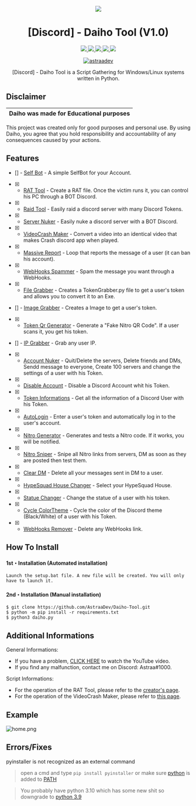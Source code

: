 <p align="center">
  <img src="https://i.discord.fr/PSS.png">
</p>

<h1 align="center">[Discord] - Daiho Tool (V1.0)</h1>
<p align="center">
  <a href="https://github.com/AstraaDev/Daiho-Tool/blob/main/LICENSE">
    <img src="https://img.shields.io/badge/License-MIT-important">
  </a>
  <a href="https://www.python.org">
    <img src="https://img.shields.io/badge/Python-3.9-informational.svg">
  </a>
  <a href="https://github.com/AstraaDev/Daiho-Tool">
    <img src="https://img.shields.io/badge/covarage-75%25-yellow">
  </a>
  <a href="https://github.com/AstraaDev">
    <img src="https://img.shields.io/github/repo-size/AstraaDev/Daiho-Tool.svg?label=Repo%20size&style=flat-square">
  </a>
  <a href="https://github.com/AstraaDev">
    <img src="https://gpvc.arturio.dev/AstraaDev">
  </a>
    <p align="center"> <a href="https://twitter.com/astraadev" target="blank">
    <img src="https://img.shields.io/twitter/follow/astraadev?logo=twitter&style=for-the-badge" alt="astraadev"/></a>
  </a>
</p>

<p align="center">
  [Discord] - Daiho Tool is a Script Gathering for Windows/Linux systems written in Python.
</p>

## Disclaimer

|Daiho was made for Educational purposes|
|-------------------------------------------------|
This project was created only for good purposes and personal use.
By using Daiho, you agree that you hold responsibility and accountability of any consequences caused by your actions.

## Features
- [] - [Self Bot]() - A simple SelfBot for your Account.
- [x] - [RAT Tool](https://github.com/moom825/Discord-RAT) - Create a RAT file. Once the victim runs it, you can control his PC through a BOT Discord.
- [x] - [Raid Tool]() - Easily raid a discord server with many Discord Tokens.
- [x] - [Server Nuker](https://github.com/zetism/AveryNuker) - Easily nuke a discord server with a BOT Discord.
- [x] - [VideoCrash Maker](https://github.com/AstraaDev/Discord-VideoCrashMaker) - Convert a video into an identical video that makes Crash discord app when played.
- [x] - [Massive Report]() - Loop that reports the message of a user (it can ban his account).
- [x] - [WebHooks Spammer]() - Spam the message you want through a WebHooks.
- [x] - [File Grabber](https://github.com/AstraaDev/Discord-Token-Grabber) - Creates a TokenGrabber.py file to get a user's token and allows you to convert it to an Exe.
- [] - [Image Grabber]() - Creates a Image to get a user's token.
- [x] - [Token Qr Generator](https://github.com/AstraaDev/Discord-Qr-Code-Token) - Generate a "Fake Nitro QR Code". If a user scans it, you get his token.
- [] - [IP Grabber](https://github.com/AstraaDev/Discord-Token-Grabber) - Grab any user IP.
- [x] - [Account Nuker]() - Quit/Delete the servers, Delete friends and DMs, Sendd message to everyone, Create 100 servers and change the settings of a user with his Token. 
- [x] - [Disable Account]() - Disable a Discord Account whit his Token.
- [x] - [Token Informations]() - Get all the information of a Discord User with his Token.
- [x] - [AutoLogin](https://github.com/AstraaDev/Discord-Token-AutoLogin) - Enter a user's token and automatically log in to the user's account.
- [x] - [Nitro Generator]() - Generates and tests a Nitro code. If it works, you will be notified.
- [x] - [Nitro Sniper]() - Snipe all Nitro links from servers, DM as soon as they are posted then test them.
- [x] - [Clear DM]() - Delete all your messages sent in DM to a user.
- [x] - [HypeSquad House Changer]() - Select your HypeSquad House.
- [x] - [Statue Changer]() - Change the statue of a user with his token.
- [x] - [Cycle ColorTheme]() - Cycle the color of the Discord theme (Black/White) of a user with his Token.
- [x] - [WebHooks Remover]() - Delete any WebHooks link.

## How To Install

#### 1st・Installation (Automated installation)
```
Launch the setup.bat file. A new file will be created. You will only have to launch it.
```

#### 2nd・Installation (Manual installation)
```
$ git clone https://github.com/AstraaDev/Daiho-Tool.git
$ python -m pip install -r requirements.txt
$ python3 daiho.py
```

## Additional Informations
General Informations:
- If you have a problem, [CLICK HERE]() to watch the YouTube video.
- If you find any malfunction, contact me on Discord: Astraa#1000.

Script Informations:
- For the operation of the RAT Tool, please refer to the [creator's page](https://github.com/moom825/Discord-RAT).
- For the operation of the VideoCrash Maker, please refer to [this page](https://github.com/AstraaDev/Discord-VideoCrashMaker).

## Example
![home.png]()

## Errors/Fixes

pyinstaller is not recognized as an external command
> open a cmd and type `pip install pyinstaller` or make sure [python](https://www.python.org/downloads/) is added to [PATH](https://datatofish.com/add-python-to-windows-path/)

> You probably have python 3.10 which has some new shit so downgrade to [python 3.9](https://www.python.org/downloads/release/python-397/)
